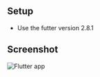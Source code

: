 ## Setup

- Use the futter version 2.8.1

## Screenshot
![Flutter app](https://s7.gifyu.com/images/screencast-Genymotion-2022-03-07_04_26_27_496_AdobeCreativeCloudExpress-1.gif)
